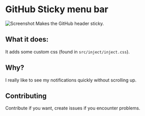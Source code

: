 # GitHub Sticky menu bar
![Screenshot](https://c2.staticflickr.com/4/3836/14940751760_707669fdb9_h.jpg)
Makes the GitHub header sticky.

## What it does:
It adds some custom css (found in `src/inject/inject.css`).

## Why?
I really like to see my notifications quickly without scrolling up.

## Contributing
Contribute if you want, create issues if you encounter problems.
